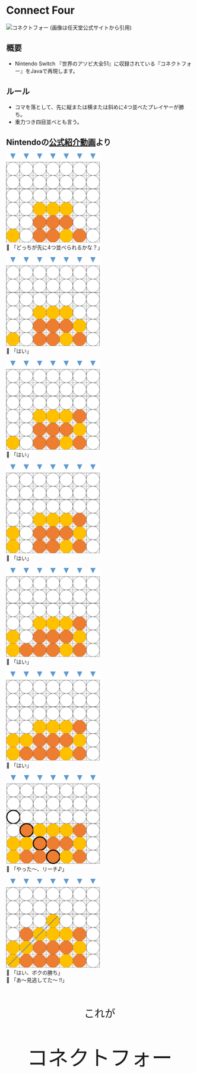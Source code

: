 # Connect Four
![コネクトフォー](https://www.nintendo.co.jp/switch/as7ta/games/img/games/connectfour.jpg)
(画像は任天堂公式サイトから引用)  

## 概要
- Nintendo Switch 『世界のアソビ大全51』に収録されている『コネクトフォー』をJavaで再現します。

## ルール
- コマを落として、先に縦または横または斜めに4つ並べたプレイヤーが勝ち。
- 重力つき四目並べとも言う。

## Nintendoの[公式紹介動画](https://www.youtube.com/watch?v=n4mNFfT2uhs&)より
<img src="./img/introduction/1.png" alt="1" style="width:50%;height:50%;"><br>
:boy: 「どっちが先に4つ並べられるかな？」  
<br/>
<img src="./img/introduction/2.png" alt="2" style="width:50%;height:50%;"><br>
:boy: 「はい」  
<br/>
<img src="./img/introduction/3.png" alt="3" style="width:50%;height:50%;"><br>
:girl: 「はい」  
<br/>
<img src="./img/introduction/4.png" alt="4" style="width:50%;height:50%;"><br>
:boy: 「はい」  
<br/>
<img src="./img/introduction/5.png" alt="5" style="width:50%;height:50%;"><br>
:girl: 「はい」  
<br/>
<img src="./img/introduction/6.png" alt="6" style="width:50%;height:50%;"><br>
:boy: 「はい」  
<br/>
<img src="./img/introduction/8.png" alt="7" style="width:50%;height:50%;"><br>
:girl: 「やった～、リーチ♪」  
<br/>
<img src="./img/introduction/9.png" alt="8" style="width:50%;height:50%;"><br>
:boy: 「はい、ボクの勝ち」  
:girl: 「あ～見逃してた～ !!」 
  
  
<br>
<p style="text-align:center;font-size:200%;">これが</p>
<p style="text-align:center;font-size:400%;">コネクトフォー</p>
